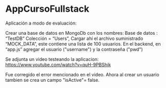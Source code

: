 # AppCursoFullstack
Aplicación a modo de evaluación:

Crear una base de datos en MongoDb con los nombres:
Base de datos : “TestDB”
Colección = “Users”,
Cargar ahí el archivo suministrado “MOCK_DATA”, este contiene una lista de 100 usuarios.
En el backend, en “app.js” agregar el usuario ("username") y la contraseña ("pwd") 


Se adjunta un video testeando la aplicacion:
https://www.youtube.com/watch?v=quH-9PBShik

Fue corregido el error mencionado en el video. Ahora al crear un usuario tambien se crea un campo "isActive"= false.
